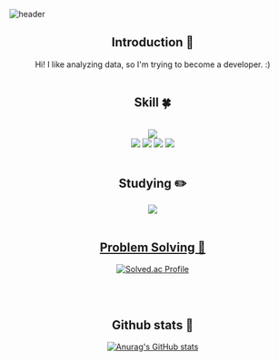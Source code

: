 
<!-- 헤더 -->
![header](https://capsule-render.vercel.app/api?type=Waving&color=auto&height=200&section=header&text=Yunju&desc=Data-loving%20developer&fontSize=60&rotate=14&fontAlignY=25&fontAlign=75&descAlignY=43&descAlign=80&&animation=twinkling)

<div align=center>
<!--소개-->

## Introduction :raised_hands:
Hi! I like analyzing data, so I'm trying to become a developer. :)
<br/><br/>
 
 
 <!--기술스택-->
  ## Skill :four_leaf_clover:

  <!--프론트-->
  
   <br/>
  <!--백-->
   <img src="https://img.shields.io/badge/MySQL-4479A1?style=plastic&logo=MySQL&logoColor=white"/>
  <br/>
  <!--언어 및 툴 -->
    <img src="https://img.shields.io/badge/Python-3776AB?style=plastic&logo=Python&logoColor=white"/>
   <img src="https://img.shields.io/badge/Java-007396?style=plastic&logo=Java&logoColor=white"/>
    <img src="https://img.shields.io/badge/JavaScript-F7DF1E?style=plastic&logo=JavaScript&logoColor=white"/>
    <img src="https://img.shields.io/badge/Keras-D00000?style=plastic&logo=Keras&logoColor=white"/>
<br/><br/>
  
 <!--공부중 -->
 
  ## Studying :pencil2: 
 <img src="https://img.shields.io/badge/Tableau-E97627?style=plastic&logo=Tableau&logoColor=white"/>



 <br/>
 <br/>
  
 <!--알고리즘 -->
 <a href="https://github.com/yoon828/Algorithm" > 
 
 ## Problem Solving :muscle: 
 </a>
 
[![Solved.ac Profile](http://mazassumnida.wtf/api/generate_badge?boj=raminicano)](https://solved.ac/raminicano)<br/>

<br/><br/>
  
<!--깃허브 -->
## Github stats :purple_heart:
[![Anurag's GitHub stats](https://github-readme-stats.vercel.app/api?username=raminicano&show_icons=true&theme=synthwave)](https://github.com/anuraghazra/github-readme-stats)
<br/><br/>
  
 
</div>
